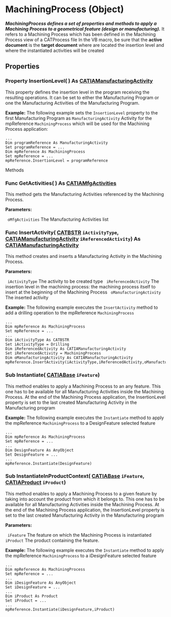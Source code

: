 # MachiningProcess (Object)

**_MachiningProcess defines a set of properties and methods to apply a Machining Process to a geometrical feature (design or manufacturing)._**
It refers to a Machining Process which has been defined in the Machining Process view of a CATProcess file In the VB macro, be sure that the **active document** is the **target document** where are located the insertion level and where the instantiated activities will be created

## Properties

### Property **InsertionLevel**( ) As [CATIAManufacturingActivity](../ManufacturingInterfaces/interface_ManufacturingActivity_95999.md)

This property defines the insertion level in the program receiving the resulting operations. It can be set to either the Manufacturing Program or one the Manufacturing Activities of the Manufacturing Program.

**Example:**     The following example sets the `InsertionLevel` property to the first Manufacturing Program as `ManufacturingActivity` Activity for the mpReference `MachiningProcess` which will be used for the Machining Process application:

```VBScript
...
Dim programReference As ManufacturingActivity
Set programReference = ...
Dim mpReference As MachiningProcess
Set mpReference = ...
mpReference.InsertionLevel = programReference

```

Methods

### Func **GetActivities**( ) As [CATIAMfgActivities](../ManufacturingInterfaces/interface_MfgActivities_36625.md)

This method gets the Manufacturing Activities referenced by the Machining Process.

**Parameters:**

` oMfgActivities`      The Manufacturing Activities list

### Func **InsertActivity**( [CATBSTR](../System/typedef_CATBSTR_8129.md)  `iActivityType`,  [CATIAManufacturingActivity](../ManufacturingInterfaces/interface_ManufacturingActivity_95999.md)  `iReferencedActivity`) As [CATIAManufacturingActivity](../ManufacturingInterfaces/interface_ManufacturingActivity_95999.md)

This method creates and inserts a Manufacturing Activity in the Machining Process.

**Parameters:**

` iActivityType`      The activity to be created type
` iReferencedActivity`      The insertion level in the machining process: the machining process itself to insert at the beginning of the Machining Process
` oManufacturingActivity`      The inserted activity

**Example:**     The following example executes the `InsertActivity` method to add a drilling operation to the mpReference `MachiningProcess`

```VBScript
...
Dim mpReference As MachiningProcess
Set mpReference = ...
...
Dim iActivityType As CATBSTR
Set iActivityType = Drilling
Dim iReferencedActivity As CATIAManufacturingActivity
Set iReferencedActivity = MachiningProcess
Dim oManufacturingActivity As CATIAManufacturingActivity
mpReference.InsertActivity(iActivityType,iReferencedActivity,oManufacturingActivity)

```

### Sub **Instantiate**( [CATIABase](../System/interface_AnyObject_17321.md)  `iFeature`)

This method enables to apply a Machining Process to an any feature. This one has to be available for all Manufacturing Activities inside the Machining Process. At the end of the Machining Process application, the InsertionLevel property is set to the last created Manufacturing Activity in the Manufacturing program

**Example:**     The following example executes the `Instantiate` method to apply the mpReference `MachiningProcess` to a DesignFeature selected feature

```VBScript
...
Dim mpReference As MachiningProcess
Set mpReference = ...
...
Dim DesignFeature As AnyObject
Set DesignFeature = ...
...
mpReference.Instantiate(DesignFeature)

```

### Sub **InstantiateInProductContext**( [CATIABase](../System/interface_AnyObject_17321.md)  `iFeature`,  [CATIAProduct](../ProductStructureInterfaces/interface_Product_11223.md)  `iProduct`)

This method enables to apply a Machining Process to a given feature by taking into account the product from which it belongs to. This one has to be available for all Manufacturing Activities inside the Machining Process. At the end of the Machining Process application, the InsertionLevel property is set to the last created Manufacturing Activity in the Manufacturing program

**Parameters:**

` iFeature`      The feature on which the Machining Process is instantiated
` iProduct`      The product containing the feature.

**Example:**     The following example executes the `Instantiate` method to apply the mpReference `MachiningProcess` to a iDesignFeature selected feature

```VBScript
...
Dim mpReference As MachiningProcess
Set mpReference = ...
...
Dim iDesignFeature As AnyObject
Set iDesignFeature = ...
...
Dim iProduct As Product
Set iProduct = ...
...
mpReference.Instantiate(iDesignFeature,iProduct)

```